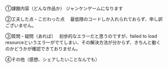 ①課題内容（どんな作品か）
ジャンケンゲームになります

②工夫した点・こだわった点　
最低限のコードしか入れられておらず、申し訳ございません。

③質問・疑問（あれば）　
初歩的なエラーだと思うのですが、failed to load resourceというエラーがでてしまい、その解決方法が分からず、きちんと動くのかどうかが確認できておりません。

④その他（感想、シェアしたいことなんでも）
